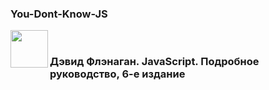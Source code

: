 <h3> You-Dont-Know-JS </h3>
<a href="https://github.com/hadson19/You-Dont-Know-JS/tree/master/async%20%26%20performance"><img src="https://github.com/hadson19/You-Dont-Know-JS/raw/master/async%20&%20performance/cover.jpg" align="left" height="60" ></a>

</br>
<h3>Дэвид Флэнаган. JavaScript. Подробное руководство, 6-е издание</h3>

